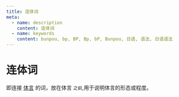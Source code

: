 ```yaml
---
title: 连体词
meta:
  - name: description
    content: 连体词
  - name: keywords
    content: bunpou, bp, BP, Bp, bP, Bunpou, 日语, 语法, 日语语法
---
```

            
# 连体词

即连接 [体言](./ty.md) 的词，放在体言 `之前`,用于说明体言的形态或程度。
